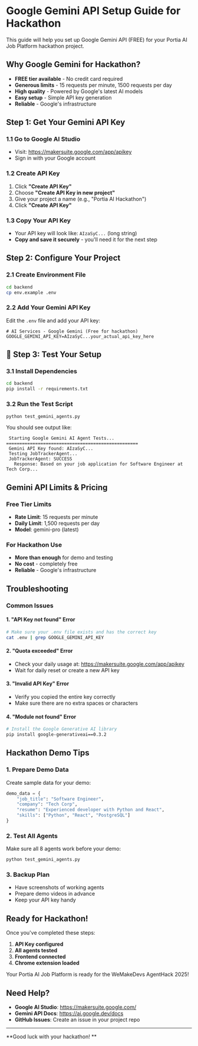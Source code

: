 # Google Gemini API Setup Guide for Hackathon

This guide will help you set up Google Gemini API (FREE) for your Portia AI Job Platform hackathon project.

## Why Google Gemini for Hackathon?
- **FREE tier available** - No credit card required
- **Generous limits** - 15 requests per minute, 1500 requests per day
- **High quality** - Powered by Google's latest AI models
- **Easy setup** - Simple API key generation
- **Reliable** - Google's infrastructure
## Step 1: Get Your Gemini API Key

### 1.1 Go to Google AI Studio
- Visit: https://makersuite.google.com/app/apikey
- Sign in with your Google account

### 1.2 Create API Key
1. Click **"Create API Key"**
2. Choose **"Create API Key in new project"**
3. Give your project a name (e.g., "Portia AI Hackathon")
4. Click **"Create API Key"**

### 1.3 Copy Your API Key
- Your API key will look like: `AIzaSyC...` (long string)
- **Copy and save it securely** - you'll need it for the next step
## Step 2: Configure Your Project

### 2.1 Create Environment File
```bash
cd backend
cp env.example .env
```

### 2.2 Add Your Gemini API Key
Edit the `.env` file and add your API key:
```env
# AI Services - Google Gemini (Free for hackathon)
GOOGLE_GEMINI_API_KEY=AIzaSyC...your_actual_api_key_here
```

## 🧪 **Step 3: Test Your Setup**

### 3.1 Install Dependencies
```bash
cd backend
pip install -r requirements.txt
```

### 3.2 Run the Test Script
```bash
python test_gemini_agents.py
```

You should see output like:
```
 Starting Google Gemini AI Agent Tests...
==================================================
 Gemini API Key found: AIzaSyC...
 Testing JobTrackerAgent...
 JobTrackerAgent: SUCCESS
   Response: Based on your job application for Software Engineer at Tech Corp...
```
## Gemini API Limits & Pricing

### Free Tier Limits
- **Rate Limit**: 15 requests per minute
- **Daily Limit**: 1,500 requests per day
- **Model**: gemini-pro (latest)

### For Hackathon Use
- **More than enough** for demo and testing
- **No cost** - completely free
- **Reliable** - Google's infrastructure
## Troubleshooting

### Common Issues

#### 1. "API Key not found" Error
```bash
# Make sure your .env file exists and has the correct key
cat .env | grep GOOGLE_GEMINI_API_KEY
```

#### 2. "Quota exceeded" Error
- Check your daily usage at: https://makersuite.google.com/app/apikey
- Wait for daily reset or create a new API key

#### 3. "Invalid API Key" Error
- Verify you copied the entire key correctly
- Make sure there are no extra spaces or characters

#### 4. "Module not found" Error
```bash
# Install the Google Generative AI library
pip install google-generativeai==0.3.2
```
## Hackathon Demo Tips

### 1. **Prepare Demo Data**
Create sample data for your demo:
```python
demo_data = {
    "job_title": "Software Engineer",
    "company": "Tech Corp",
    "resume": "Experienced developer with Python and React",
    "skills": ["Python", "React", "PostgreSQL"]
}
```

### 2. **Test All Agents**
Make sure all 8 agents work before your demo:
```bash
python test_gemini_agents.py
```

### 3. **Backup Plan**
- Have screenshots of working agents
- Prepare demo videos in advance
- Keep your API key handy
## Ready for Hackathon!

Once you've completed these steps:

1.  **API Key configured**
2.  **All agents tested**
3.  **Frontend connected**
4.  **Chrome extension loaded**

Your Portia AI Job Platform is ready for the WeMakeDevs AgentHack 2025!
## Need Help?
- **Google AI Studio**: https://makersuite.google.com/
- **Gemini API Docs**: https://ai.google.dev/docs
- **GitHub Issues**: Create an issue in your project repo

---

**Good luck with your hackathon! **